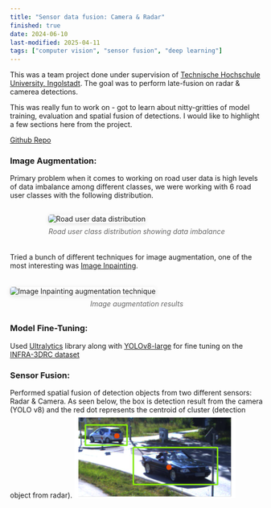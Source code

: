 ```yaml
---
title: "Sensor data fusion: Camera & Radar" 
finished: true 
date: 2024-06-10
last-modified: 2025-04-11
tags: ["computer vision", "sensor fusion", "deep learning"]
---
```


This was a team project done under supervision of [Technische Hochschule University, Ingolstadt](https://www.thi.de/). The goal was to perform late-fusion on radar & camerea detections.

This was really fun to work on - got to learn about nitty-gritties of model training, evaluation and spatial fusion of detections. I would like to highlight a few sections here from the project. 

[Github Repo](https://github.com/nairjayesh/Sensor-Data-Fusion)

### Image Augmentation:
Primary problem when it comes to working on road user data is high levels of data imbalance among different classes, we were working with 6  road user classes with the following distribution.

<div style="display: flex; flex-direction: column; align-items: center; gap: 20px; margin: 30px 0;">
  <div style="width: 70%; max-width: 700px;">
    <figure style="margin: 0;">
      <img src="/projects/assets/instance_data_analysis.png" alt="Road user data distribution" style="width: 100%; height: auto; border-radius: 5px; box-shadow: 0 2px 8px rgba(0,0,0,0.1);">
      <figcaption style="text-align: center; font-style: italic; color: #666; margin-top: 8px;">
        Road user class distribution showing data imbalance
      </figcaption>
    </figure>
  </div>

Tried a bunch of different techniques for image augmentation, one of the most interesting was [Image Inpainting](https://github.com/advimman/lama).

  <div style="width: 100%; max-width: 700px;">
    <figure style="margin: 0;">
      <img src="/projects/assets/augmentation.png" alt="Image Inpainting augmentation technique" style="width: 100%; height: auto; border-radius: 5px; box-shadow: 0 2px 8px rgba(0,0,0,0.1);">
      <figcaption style="text-align: center; font-style: italic; color: #666; margin-top: 8px;">
        Image augmentation results
      </figcaption>
    </figure>
  </div>
</div>

### Model Fine-Tuning: 
Used [Ultralytics](https://www.ultralytics.com/) library along with [YOLOv8-large](https://yolov8.com/) for fine tuning on the [INFRA-3DRC dataset](https://github.com/FraunhoferIVI/INFRA-3DRC-Dataset) 

### Sensor Fusion: 
Performed spatial fusion of detection objects from two different sensors: Radar & Camera. As seen below, the box is detection result from the camera (YOLO v8) and the red dot represents the centroid of cluster (detection object from radar). 
![](image.png)